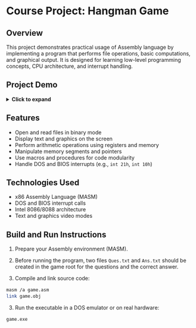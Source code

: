 # Course Project: Hangman Game

## Overview  
This project demonstrates practical usage of Assembly language by implementing a program that performs file operations, basic computations, and graphical output. It is designed for learning low-level programming concepts, CPU architecture, and interrupt handling.

## Project Demo

<details>
<summary><b>Click to expand</b></summary>

![Start Game](images/start_game.png)

Start game demo

</details>

## Features  
- Open and read files in binary mode  
- Display text and graphics on the screen  
- Perform arithmetic operations using registers and memory  
- Manipulate memory segments and pointers  
- Use macros and procedures for code modularity  
- Handle DOS and BIOS interrupts (e.g., `int 21h`, `int 10h`)  

## Technologies Used  
- x86 Assembly Language (MASM)  
- DOS and BIOS interrupt calls  
- Intel 8086/8088 architecture  
- Text and graphics video modes  

## Build and Run Instructions  
1. Prepare your Assembly environment (MASM).

2. Before running the program, two files ```Ques.txt``` and ```Ans.txt``` should be created in the game root for the questions and the correct answer.

2. Compile and link source code:  
```bash
masm /a game.asm
link game.obj
```  

3. Run the executable in a DOS emulator or on real hardware:
```bash
game.exe
```